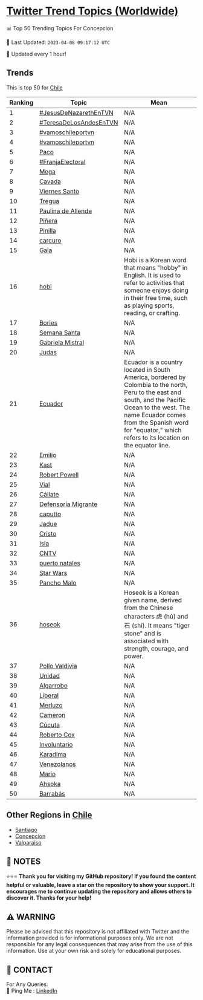 [Twitter Trend Topics (Worldwide)](https://github.com/ErcinDedeoglu/Twitter-Trend-Topics)
==========


📊 Top 50 Trending Topics For Concepcion

📆 Last Updated: `2023-04-08 09:17:12 UTC`

🔧 Updated every 1 hour!


## Trends

This is top 50 for [Chile](</Chile>)

| Ranking | Topic | Mean |
| ------- | ------------ | ------------ |
| 1 | [#JesusDeNazarethEnTVN](http://twitter.com/search?q=%23JesusDeNazarethEnTVN) | N/A |
| 2 | [#TeresaDeLosAndesEnTVN](http://twitter.com/search?q=%23TeresaDeLosAndesEnTVN) | N/A |
| 3 | [#vamoschileportvn](http://twitter.com/search?q=%23vamoschileportvn) | N/A |
| 4 | [#vamoschileportvn](http://twitter.com/search?q=%23vamoschileportvn) | N/A |
| 5 | [Paco](http://twitter.com/search?q=Paco) | N/A |
| 6 | [#FranjaElectoral](http://twitter.com/search?q=%23FranjaElectoral) | N/A |
| 7 | [Mega](http://twitter.com/search?q=Mega) | N/A |
| 8 | [Cavada](http://twitter.com/search?q=Cavada) | N/A |
| 9 | [Viernes Santo](http://twitter.com/search?q=Viernes+Santo) | N/A |
| 10 | [Tregua](http://twitter.com/search?q=Tregua) | N/A |
| 11 | [Paulina de Allende](http://twitter.com/search?q=Paulina+de+Allende) | N/A |
| 12 | [Piñera](http://twitter.com/search?q=Pi%c3%b1era) | N/A |
| 13 | [Pinilla](http://twitter.com/search?q=Pinilla) | N/A |
| 14 | [carcuro](http://twitter.com/search?q=carcuro) | N/A |
| 15 | [Gala](http://twitter.com/search?q=Gala) | N/A |
| 16 | [hobi](http://twitter.com/search?q=hobi) | Hobi is a Korean word that means "hobby" in English. It is used to refer to activities that someone enjoys doing in their free time, such as playing sports, reading, or crafting. |
| 17 | [Bories](http://twitter.com/search?q=Bories) | N/A |
| 18 | [Semana Santa](http://twitter.com/search?q=Semana+Santa) | N/A |
| 19 | [Gabriela Mistral](http://twitter.com/search?q=Gabriela+Mistral) | N/A |
| 20 | [Judas](http://twitter.com/search?q=Judas) | N/A |
| 21 | [Ecuador](http://twitter.com/search?q=Ecuador) | Ecuador is a country located in South America, bordered by Colombia to the north, Peru to the east and south, and the Pacific Ocean to the west. The name Ecuador comes from the Spanish word for "equator," which refers to its location on the equator line. |
| 22 | [Emilio](http://twitter.com/search?q=Emilio) | N/A |
| 23 | [Kast](http://twitter.com/search?q=Kast) | N/A |
| 24 | [Robert Powell](http://twitter.com/search?q=Robert+Powell) | N/A |
| 25 | [Vial](http://twitter.com/search?q=Vial) | N/A |
| 26 | [Cállate](http://twitter.com/search?q=C%c3%a1llate) | N/A |
| 27 | [Defensoría Migrante](http://twitter.com/search?q=Defensor%c3%ada+Migrante) | N/A |
| 28 | [caputto](http://twitter.com/search?q=caputto) | N/A |
| 29 | [Jadue](http://twitter.com/search?q=Jadue) | N/A |
| 30 | [Cristo](http://twitter.com/search?q=Cristo) | N/A |
| 31 | [Isla](http://twitter.com/search?q=Isla) | N/A |
| 32 | [CNTV](http://twitter.com/search?q=CNTV) | N/A |
| 33 | [puerto natales](http://twitter.com/search?q=puerto+natales) | N/A |
| 34 | [Star Wars](http://twitter.com/search?q=Star+Wars) | N/A |
| 35 | [Pancho Malo](http://twitter.com/search?q=Pancho+Malo) | N/A |
| 36 | [hoseok](http://twitter.com/search?q=hoseok) | Hoseok is a Korean given name, derived from the Chinese characters 虎 (hǔ) and 石 (shí). It means "tiger stone" and is associated with strength, courage, and power. |
| 37 | [Pollo Valdivia](http://twitter.com/search?q=Pollo+Valdivia) | N/A |
| 38 | [Unidad](http://twitter.com/search?q=Unidad) | N/A |
| 39 | [Algarrobo](http://twitter.com/search?q=Algarrobo) | N/A |
| 40 | [Liberal](http://twitter.com/search?q=Liberal) | N/A |
| 41 | [Merluzo](http://twitter.com/search?q=Merluzo) | N/A |
| 42 | [Cameron](http://twitter.com/search?q=Cameron) | N/A |
| 43 | [Cúcuta](http://twitter.com/search?q=C%c3%bacuta) | N/A |
| 44 | [Roberto Cox](http://twitter.com/search?q=Roberto+Cox) | N/A |
| 45 | [Involuntario](http://twitter.com/search?q=Involuntario) | N/A |
| 46 | [Karadima](http://twitter.com/search?q=Karadima) | N/A |
| 47 | [Venezolanos](http://twitter.com/search?q=Venezolanos) | N/A |
| 48 | [Mario](http://twitter.com/search?q=Mario) | N/A |
| 49 | [Ahsoka](http://twitter.com/search?q=Ahsoka) | N/A |
| 50 | [Barrabás](http://twitter.com/search?q=Barrab%c3%a1s) | N/A |



## Other Regions in [Chile](</Chile>)

* [Santiago](</Chile/Santiago.md>)
* [Concepcion](</Chile/Concepcion.md>)
* [Valparaiso](</Chile/Valparaiso.md>)



## 📝 NOTES

⭐⭐⭐ **Thank you for visiting my GitHub repository! If you found the content helpful or valuable, leave a star on the repository to show your support. It encourages me to continue updating the repository and allows others to discover it. Thanks for your help!**


## ⚠️ WARNING

Please be advised that this repository is not affiliated with Twitter and the information provided is for informational purposes only. We are not responsible for any legal consequences that may arise from the use of this information. Use at your own risk and solely for educational purposes.


## 📨 CONTACT

 For Any Queries:  
            🏓 Ping Me : [LinkedIn](https://www.linkedin.com/in/ercindedeoglu/)

